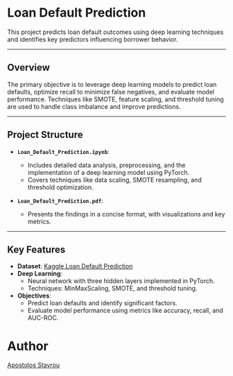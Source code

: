 # **Loan Default Prediction**

This project predicts loan default outcomes using deep learning techniques and identifies key predictors influencing borrower behavior.

---

## **Overview**

The primary objective is to leverage deep learning models to predict loan defaults, optimize recall to minimize false negatives, and evaluate model performance. Techniques like SMOTE, feature scaling, and threshold tuning are used to handle class imbalance and improve predictions.

---

## **Project Structure**

- **`Loan_Default_Prediction.ipynb`**:
  - Includes detailed data analysis, preprocessing, and the implementation of a deep learning model using PyTorch.
  - Covers techniques like data scaling, SMOTE resampling, and threshold optimization.

- **`Loan_Default_Prediction.pdf`**:
  - Presents the findings in a concise format, with visualizations and key metrics.

---

## **Key Features**

- **Dataset**: [Kaggle Loan Default Prediction](https://www.kaggle.com/datasets/nikhil1e9/loan-default/data)
- **Deep Learning**:
  - Neural network with three hidden layers implemented in PyTorch.
  - Techniques: MinMaxScaling, SMOTE, and threshold tuning.
- **Objectives**:
  - Predict loan defaults and identify significant factors.
  - Evaluate model performance using metrics like accuracy, recall, and AUC-ROC.
 
 # Author

[Apostolos Stavrou](https://www.linkedin.com/in/apostolos-stavrou-644982230/)
